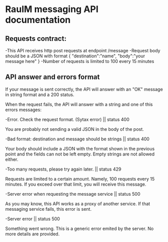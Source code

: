 # RaulM messaging API documentation

## Requests contract:

-This API receives http post requests at endpoint /message
-Request body should be a JSON with format 
 {
   "destination":"name",
   "body":"your message here" 
  }
-Number of requests is limited to 100 every 15 minutes

## API answer and errors format

If your message is sent correctly, the API will answer with an "OK" message in string
format and a 200 status. 

When the request fails, the API will answer with a string and one of this errors messages:

  -Error. Check the request format. (Sytax error) || status 400

  You are probably not sending a valid JSON in the body of the post.

  -Bad format: destination and message should be strings || status 400

  Your body should include a JSON with the format shown in the previous point and
  the fields can not be left empty. Empty strings are not allowed either.

  -Too many requests, please try again later. || status 429

  Requests are limited to a certain amount. Namely, 100 requests every 15 minutes.
  If you exceed over that limit, you will receive this message.

  -Server error when requesting the message service || status 500

  As you may know, this API works as a proxy of another service. If that messaging
  service fails, this error is sent.

  -Server error || status 500

  Something went wrong. This is a generic error emited by the server. No more details are provided.
  
